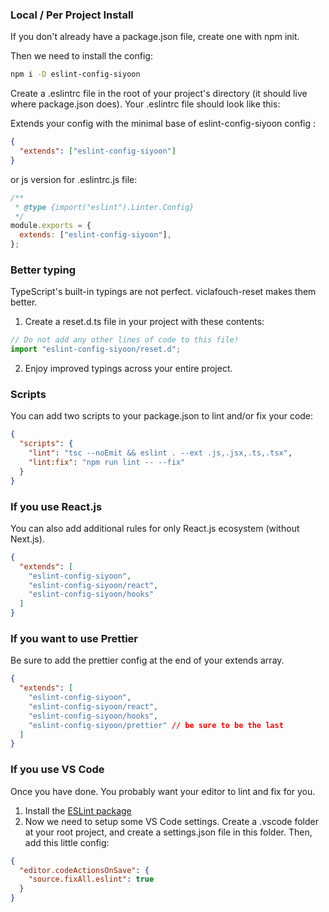 ### Local / Per Project Install

If you don't already have a package.json file, create one with npm init.

Then we need to install the config:

```bash
npm i -D eslint-config-siyoon
```

Create a .eslintrc file in the root of your project's directory (it should live where package.json does). Your .eslintrc file should look like this:

Extends your config with the minimal base of eslint-config-siyoon config :

```json
{
  "extends": ["eslint-config-siyoon"]
}
```

or js version for .eslintrc.js file:

```js
/**
 * @type {import("eslint").Linter.Config}
 */
module.exports = {
  extends: ["eslint-config-siyoon"],
};
```

### Better typing

TypeScript's built-in typings are not perfect. viclafouch-reset makes them better.

1. Create a reset.d.ts file in your project with these contents:

```js
// Do not add any other lines of code to this file!
import "eslint-config-siyoon/reset.d";
```

2. Enjoy improved typings across your entire project.

### Scripts

You can add two scripts to your package.json to lint and/or fix your code:

```json
{
  "scripts": {
    "lint": "tsc --noEmit && eslint . --ext .js,.jsx,.ts,.tsx",
    "lint:fix": "npm run lint -- --fix"
  }
}
```

### If you use React.js

You can also add additional rules for only React.js ecosystem (without Next.js).

```json
{
  "extends": [
    "eslint-config-siyoon",
    "eslint-config-siyoon/react",
    "eslint-config-siyoon/hooks"
  ]
}
```

### If you want to use Prettier

Be sure to add the prettier config at the end of your extends array.

```json
{
  "extends": [
    "eslint-config-siyoon",
    "eslint-config-siyoon/react",
    "eslint-config-siyoon/hooks",
    "eslint-config-siyoon/prettier" // be sure to be the last
  ]
}
```

### If you use VS Code

Once you have done. You probably want your editor to lint and fix for you.

1. Install the [ESLint package](https://marketplace.visualstudio.com/items?itemName=dbaeumer.vscode-eslint)
2. Now we need to setup some VS Code settings. Create a .vscode folder at your root project, and create a settings.json file in this folder. Then, add this little config:

```json
{
  "editor.codeActionsOnSave": {
    "source.fixAll.eslint": true
  }
}
```

